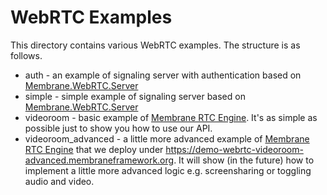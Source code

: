 # WebRTC Examples

This directory contains various WebRTC examples.
The structure is as follows.

* auth - an example of signaling server with authentication based on [Membrane.WebRTC.Server](https://github.com/membraneframework/webrtc-server.git)
* simple - simple example of signaling server based on [Membrane.WebRTC.Server](https://github.com/membraneframework/webrtc-server.git)
* videoroom - basic example of [Membrane RTC Engine](https://github.com/membraneframework/membrane_rtc_engine.git). 
It's as simple as possible just to show you how to use our API.
* videoroom_advanced - a little more advanced example of [Membrane RTC Engine](https://github.com/membraneframework/membrane_rtc_engine.git) that we deploy under https://demo-webrtc-videoroom-advanced.membraneframework.org.
It will show (in the future) how to implement a little more advanced logic e.g. screensharing or toggling audio and video.

